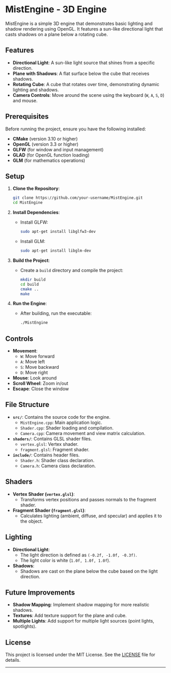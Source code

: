 

# MistEngine - 3D Engine

MistEngine is a simple 3D engine that demonstrates basic lighting and shadow rendering using OpenGL. It features a sun-like directional light that casts shadows on a plane below a rotating cube.

## Features
- **Directional Light**: A sun-like light source that shines from a specific direction.
- **Plane with Shadows**: A flat surface below the cube that receives shadows.
- **Rotating Cube**: A cube that rotates over time, demonstrating dynamic lighting and shadows.
- **Camera Controls**: Move around the scene using the keyboard (`W`, `A`, `S`, `D`) and mouse.

## Prerequisites
Before running the project, ensure you have the following installed:
- **CMake** (version 3.10 or higher)
- **OpenGL** (version 3.3 or higher)
- **GLFW** (for window and input management)
- **GLAD** (for OpenGL function loading)
- **GLM** (for mathematics operations)

## Setup
1. **Clone the Repository**:
   ```bash
   git clone https://github.com/your-username/MistEngine.git
   cd MistEngine
   ```

2. **Install Dependencies**:
   - Install GLFW:
     ```bash
     sudo apt-get install libglfw3-dev
     ```
   - Install GLM:
     ```bash
     sudo apt-get install libglm-dev
     ```

3. **Build the Project**:
   - Create a `build` directory and compile the project:
     ```bash
     mkdir build
     cd build
     cmake ..
     make
     ```

4. **Run the Engine**:
   - After building, run the executable:
     ```bash
     ./MistEngine
     ```

## Controls
- **Movement**:
  - `W`: Move forward
  - `A`: Move left
  - `S`: Move backward
  - `D`: Move right
- **Mouse**: Look around
- **Scroll Wheel**: Zoom in/out
- **Escape**: Close the window

## File Structure
- **`src/`**: Contains the source code for the engine.
  - `MistEngine.cpp`: Main application logic.
  - `Shader.cpp`: Shader loading and compilation.
  - `Camera.cpp`: Camera movement and view matrix calculation.
- **`shaders/`**: Contains GLSL shader files.
  - `vertex.glsl`: Vertex shader.
  - `fragment.glsl`: Fragment shader.
- **`include/`**: Contains header files.
  - `Shader.h`: Shader class declaration.
  - `Camera.h`: Camera class declaration.


## Shaders
- **Vertex Shader (`vertex.glsl`)**:
  - Transforms vertex positions and passes normals to the fragment shader.
- **Fragment Shader (`fragment.glsl`)**:
  - Calculates lighting (ambient, diffuse, and specular) and applies it to the object.

## Lighting
- **Directional Light**:
  - The light direction is defined as `(-0.2f, -1.0f, -0.3f)`.
  - The light color is white (`1.0f, 1.0f, 1.0f`).
- **Shadows**:
  - Shadows are cast on the plane below the cube based on the light direction.

## Future Improvements
- **Shadow Mapping**: Implement shadow mapping for more realistic shadows.
- **Textures**: Add texture support for the plane and cube.
- **Multiple Lights**: Add support for multiple light sources (point lights, spotlights).

## License
This project is licensed under the MIT License. See the [LICENSE](LICENSE) file for details.

---
